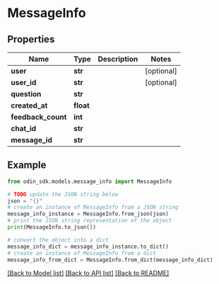 # MessageInfo


## Properties

Name | Type | Description | Notes
------------ | ------------- | ------------- | -------------
**user** | **str** |  | [optional] 
**user_id** | **str** |  | [optional] 
**question** | **str** |  | 
**created_at** | **float** |  | 
**feedback_count** | **int** |  | 
**chat_id** | **str** |  | 
**message_id** | **str** |  | 

## Example

```python
from odin_sdk.models.message_info import MessageInfo

# TODO update the JSON string below
json = "{}"
# create an instance of MessageInfo from a JSON string
message_info_instance = MessageInfo.from_json(json)
# print the JSON string representation of the object
print(MessageInfo.to_json())

# convert the object into a dict
message_info_dict = message_info_instance.to_dict()
# create an instance of MessageInfo from a dict
message_info_from_dict = MessageInfo.from_dict(message_info_dict)
```
[[Back to Model list]](../README.md#documentation-for-models) [[Back to API list]](../README.md#documentation-for-api-endpoints) [[Back to README]](../README.md)


